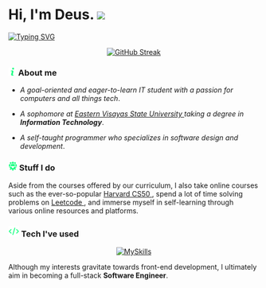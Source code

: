 <h1> Hi, I'm Deus. <img src="https://media.giphy.com/media/YRMb6dd7zprS00JdGZ/giphy.gif" width="50"></h1>

[![Typing SVG](https://readme-typing-svg.demolab.com?font=Share+Tech+Mono&size=28&duration=4000&pause=1500&color=20FF86&width=435&lines=I+write+code;I+build+computers;But+most+of+all+.+.+.;I+miss+you+%3Ac)](https://git.io/typing-svg)


<p align="center">
  <a href="https://git.io/streak-stats">
    <img src="https://streak-stats.demolab.com?user=Prox-C&theme=soft-green&hide_border=true&card_width=600&background=EB545400" alt="GitHub Streak" />
  </a>
</p>


### <img src="/assets/info.png" width="16">   About me
- *A goal-oriented and eager-to-learn IT student with a passion for computers and all things tech*. 

 - *A sophomore at <a href="https://www.facebook.com/myEVSU?mibextid=ZbWKwL"> Eastern Visayas State University </a> taking a degree in **Information Technology***. 

- *A self-taught programmer who specializes in software design and development*.



### <img src="/assets/team.png" width="18">   Stuff I do 

Aside from the courses offered by our curriculum, I also take online courses such as the ever-so-popular <a href="https://pll.harvard.edu/course/cs50-introduction-computer-science"> Harvard CS50 </a>, spend a lot of time solving problems on <a href="https://leetcode.com/problemset/all/"> Leetcode </a>, and immerse myself in self-learning through various online resources and platforms.



### <img src="/assets/code.png" width="22">   Tech I've used
<p align="center">
  <a href="https://skills.thijs.gg">
    <img src="https://skills.thijs.gg/icons?i=py,js,html,css,c,java,react,tailwind,ts&theme=light" alt="MySkills" />
  </a>
</p>

Although my interests gravitate towards front-end development, I ultimately aim in becoming a full-stack **Software Engineer**. 

